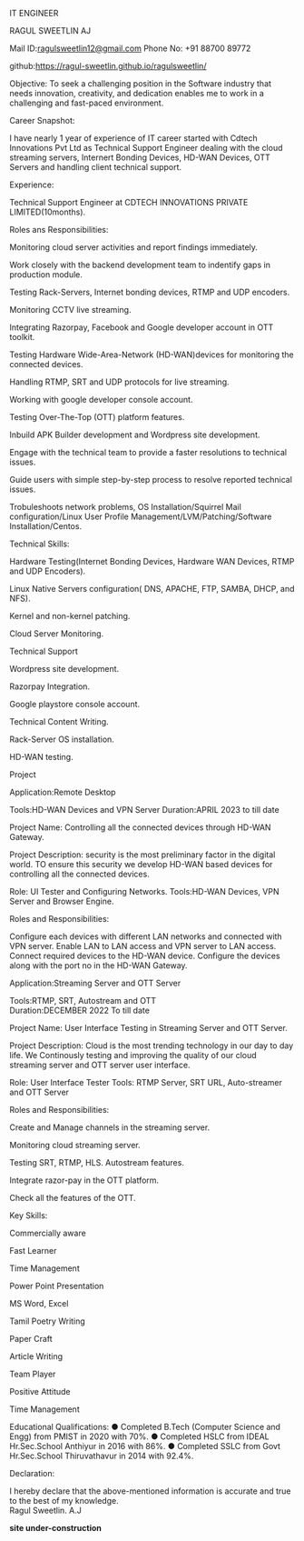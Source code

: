 IT ENGINEER 

RAGUL SWEETLIN AJ 

Mail ID:ragulsweetlin12@gmail.com 
Phone No: +91 88700 89772 

github:https://ragul-sweetlin.github.io/ragulsweetlin/

Objective: 
To seek a challenging position in the Software industry that needs innovation, creativity, and dedication enables me to work in a challenging and fast-paced environment. 

Career Snapshot:

I have nearly 1 year of experience of IT career started with Cdtech Innovations Pvt Ltd as Technical Support Engineer dealing with the cloud streaming servers, Internert Bonding Devices, HD-WAN Devices, OTT Servers and handling client technical support.

Experience: 

Technical Support  Engineer at CDTECH INNOVATIONS PRIVATE LIMITED(10months).

Roles ans Responsibilities:

Monitoring cloud server activities and report findings immediately.

Work closely with the backend development team to indentify gaps in production module.

Testing Rack-Servers, Internet bonding devices, RTMP and UDP encoders.

Monitoring CCTV live streaming.

Integrating Razorpay, Facebook and Google developer account in OTT toolkit.

Testing Hardware Wide-Area-Network (HD-WAN)devices for monitoring the connected devices.

Handling RTMP, SRT and UDP protocols for live streaming.

Working with google developer console account.

Testing Over-The-Top (OTT) platform features.

Inbuild APK Builder development and Wordpress site development.

Engage with the technical team to provide a faster resolutions to technical issues.
 
Guide users with simple step-by-step process to resolve reported technical issues.

Trobuleshoots network problems, OS Installation/Squirrel Mail configuration/Linux User Profile Management/LVM/Patching/Software Installation/Centos.

Technical Skills: 

Hardware Testing(Internet Bonding Devices, Hardware WAN Devices, RTMP and UDP Encoders).

Linux Native Servers configuration( DNS, APACHE, FTP, SAMBA, DHCP, and NFS).

Kernel and non-kernel patching.

Cloud Server Monitoring.

Technical Support

Wordpress site development.

Razorpay Integration.

Google playstore console account.

Technical Content Writing.

Rack-Server OS installation.

HD-WAN testing.

Project

Application:Remote Desktop

Tools:HD-WAN Devices and VPN Server
Duration:APRIL 2023 to till date

Project Name: Controlling all the connected devices through HD-WAN Gateway.

Project Description:
security is the most preliminary factor in the digital world. TO ensure this security we develop HD-WAN based devices for controlling all the connected devices.

 Role: UI Tester and Configuring Networks.
 Tools:HD-WAN Devices, VPN Server and Browser Engine.
	
Roles and Responsibilities:

Configure each devices with different LAN networks and connected with VPN server.
Enable LAN to LAN access and VPN server to LAN access.
Connect required devices to the HD-WAN device. Configure the devices along with the port no in the HD-WAN Gateway.

Application:Streaming Server and OTT Server

Tools:RTMP, SRT, Autostream and OTT  
Duration:DECEMBER 2022 To till date

Project Name: User Interface Testing in Streaming Server  and OTT Server.

Project Description:
Cloud is the most trending technology in our day to day life. We Continously testing and improving the quality of  our cloud streaming server and OTT server user interface.

 Role: User Interface Tester
 Tools: RTMP Server, SRT URL, Auto-streamer and OTT Server
	
Roles and Responsibilities:

Create and Manage channels in the streaming server.

Monitoring cloud streaming server.

Testing SRT, RTMP, HLS. Autostream features.

Integrate razor-pay in the OTT platform.

Check all the features of the OTT.



Key Skills:

Commercially aware

Fast Learner

Time Management

Power Point Presentation

MS Word, Excel

Tamil Poetry Writing

Paper Craft

Article Writing

Team Player

Positive Attitude

Time Management

Educational Qualifications: 
● Completed B.Tech (Computer Science and Engg) from PMIST in 2020 with 70%. 
● Completed HSLC from IDEAL Hr.Sec.School Anthiyur in 2016 with 86%. 
● Completed SSLC from Govt Hr.Sec.School Thiruvathavur in 2014 with 92.4%.

Declaration: 

I hereby declare that the above-mentioned information is accurate and true to the best of my knowledge.							                                                                                           
                                                         Ragul Sweetlin. A.J
							 
							 
******site under-construction******
